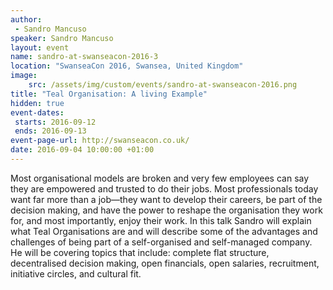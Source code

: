 ```yaml
---
author: 
 - Sandro Mancuso
speaker: Sandro Mancuso
layout: event
name: sandro-at-swanseacon-2016-3
location: "SwanseaCon 2016, Swansea, United Kingdom"
image:
    src: /assets/img/custom/events/sandro-at-swanseacon-2016.png
title: "Teal Organisation: A living Example"
hidden: true
event-dates: 
 starts: 2016-09-12
 ends: 2016-09-13
event-page-url: http://swanseacon.co.uk/
date: 2016-09-04 10:00:00 +01:00
---
```


Most organisational models are broken and very few employees can say they are empowered and trusted to do their jobs. Most professionals today want far more than a job—they want to develop their careers, be part of the decision making, and have the power to reshape the organisation they work for, and most importantly, enjoy their work.
In this talk Sandro will explain what Teal Organisations are and will describe some of the advantages and challenges of being part of a self-organised and self-managed company. He will be covering topics that include: complete flat structure, decentralised decision making, open financials, open salaries, recruitment, initiative circles, and cultural fit.

